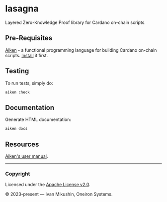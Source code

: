 # lasagna

Layered Zero-Knowledge Proof library for Cardano on-chain scripts.

## Pre-Requisites

[Aiken](https://aiken-lang.org) - a functional programming language for building Cardano on-chain scripts. [Install](https://aiken-lang.org/getting-started) it first.

## Testing

To run tests, simply do:

```sh
aiken check
```

## Documentation

Generate HTML documentation:

```sh
aiken docs
```

## Resources

[Aiken's user manual](https://aiken-lang.org).


---

### Copyright

Licensed under the [Apache License v2.0](https://github.com/oneiron-network/lasagna/blob/main/LICENSE).

© 2023-present — Ivan Mikushin, Oneiron Systems.
